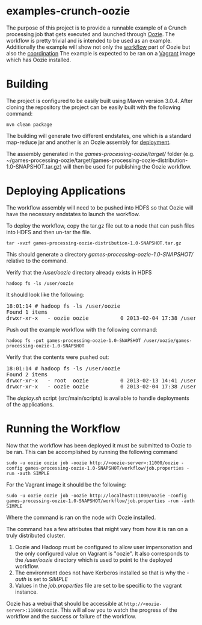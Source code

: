 examples-crunch-oozie
===============

The purpose of this project is to provide a runnable example of a Crunch processing job that gets executed and launched through [Oozie](http://archive.cloudera.com/cdh4/cdh/4/oozie/index.html).  The workflow is pretty trivial and is intended to be used as an example.  Additionally the example will show not only the [workflow](http://archive.cloudera.com/cdh4/cdh/4/oozie/WorkflowFunctionalSpec.html) part of Oozie but also the [coordination](http://archive.cloudera.com/cdh4/cdh/4/oozie/CoordinatorFunctionalSpec.html) The example is expected to be ran on a [Vagrant](http://www.vagrantup.com/) image which has Oozie installed.

Building
========

The project is configured to be easily built using Maven version 3.0.4.  After cloning the repository the project can be easily built
with the following command:

`mvn clean package`

The building will generate two different endstates, one which is a standard map-reduce jar and another is an Oozie assembly for
[deployment](http://archive.cloudera.com/cdh4/cdh/4/oozie/WorkflowFunctionalSpec.html#a7_Workflow_Application_Deployment).

The assembly generated in the *games-processing-oozie/target/* folder (e.g. ~/games-processing-oozie/target/games-processing-oozie-distribution-1.0-SNAPSHOT.tar.gz) will then be used
for publishing the Oozie workflow.

Deploying Applications
==================

The workflow assembly will need to be pushed into HDFS so that Oozie will have the necessary endstates to launch the workflow.

To deploy the workflow, copy the tar.gz file out to a node that can push files into HDFS and then un-tar the file.

`tar -xvzf games-processing-oozie-distribution-1.0-SNAPSHOT.tar.gz`

This should generate a directory *games-processing-oozie-1.0-SNAPSHOT/* relative to the command.

Verify that the */user/oozie* directory already exists in HDFS

`hadoop fs -ls /user/oozie`

It should look like the following:

<pre>
18:01:14 # hadoop fs -ls /user/oozie
Found 1 items
drwxr-xr-x   - oozie oozie          0 2013-02-04 17:38 /user/oozie/share
</pre>

Push out the example workflow with the following command:

`hadoop fs -put games-processing-oozie-1.0-SNAPSHOT /user/oozie/games-processing-oozie-1.0-SNAPSHOT`

Verify that the contents were pushed out:

<pre>
18:01:14 # hadoop fs -ls /user/oozie
Found 2 items
drwxr-xr-x   - root  oozie          0 2013-02-13 14:41 /user/oozie/games-processing-oozie-1.0-SNAPSHOT
drwxr-xr-x   - oozie oozie          0 2013-02-04 17:38 /user/oozie/share
</pre>

The *deploy.sh* script (src/main/scripts) is available to handle deployments of the applications.


Running the Workflow
====================

Now that the workflow has been deployed it must be submitted to Oozie to be ran.  This can be accomplished by running the following command

`sudo -u oozie oozie job -oozie http://<oozie-server>:11000/oozie -config games-processing-oozie-1.0-SNAPSHOT/workflow/job.properties -run -auth SIMPLE`

For the Vagrant image it should be the following:

`sudo -u oozie oozie job -oozie http://localhost:11000/oozie -config games-processing-oozie-1.0-SNAPSHOT/workflow/job.properties -run -auth SIMPLE`

Where the command is ran on the node with Oozie installed.

The command has a few attributes that might vary from how it is ran on a truly distributed cluster.

1. Oozie and Hadoop must be configured to allow user impersonation and the only configured value on Vagrant is "oozie".  It also corresponds to the */user/oozie* directory
which is used to point to the deployed workflow.
1. The environment does not have Kerberos installed so that is why the *-auth* is set to *SIMPLE*
1. Values in the *job.properties* file are set to be specific to the vagrant instance.

Oozie has a webui that should be accessible at `http://<oozie-server>:11000/oozie`.  This will allow you to watch the progress of the workflow and the success or failure of the workflow.


